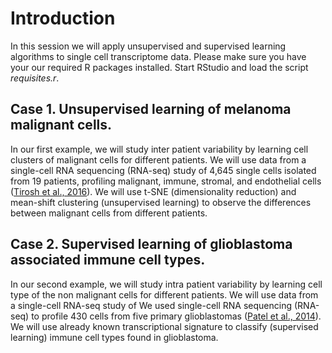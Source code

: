 # Introduction
In this session we will apply unsupervised and supervised learning algorithms to single cell transcriptome data.
Please make sure you have your our required R packages installed.
Start RStudio and load the script _requisites.r_.

## Case 1. Unsupervised learning of melanoma malignant cells.
In our first example, we will study inter patient variability by learning cell clusters of malignant cells for different patients.
We will use data from a single-cell RNA sequencing (RNA-seq) study of 4,645 single cells isolated from 19 patients, profiling malignant, immune, stromal, and endothelial cells ([Tirosh et al., 2016](https://www.ncbi.nlm.nih.gov/pubmed/?term=27124452)).
We will use t-SNE (dimensionality reduction) and mean-shift clustering (unsupervised learning) to observe the differences between malignant cells from different patients.

## Case 2. Supervised learning of glioblastoma associated immune cell types.
In our second example, we will study intra patient variability by learning cell type of the non malignant cells for different patients.
We will use data from a single-cell RNA-seq study of We used single-cell RNA sequencing (RNA-seq) to profile 430 cells from five primary glioblastomas  ([Patel et al., 2014](https://www.ncbi.nlm.nih.gov/pubmed/24925914)).
We will use already known transcriptional signature to classify (supervised learning) immune cell types found in glioblastoma. 
